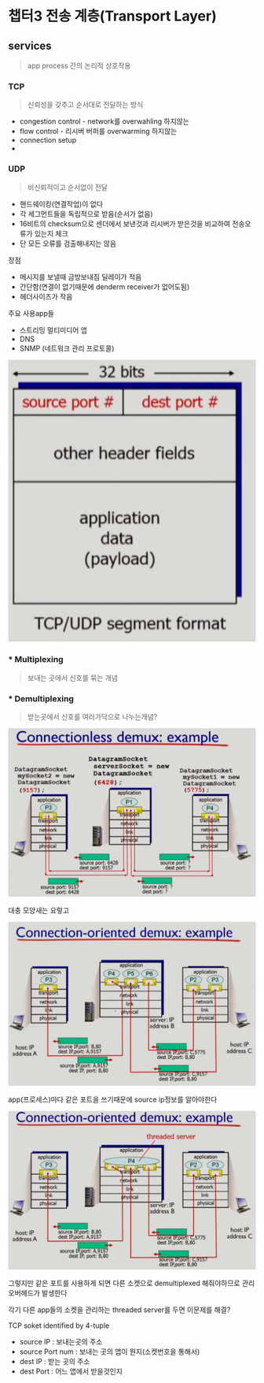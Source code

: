 # 챕터3 전송 계층(Transport Layer)

## services

>  app process 간의 논리적 상호작용

### TCP

> 신뢰성을 갖추고 순서대로 전달하는 방식 

* congestion control - network를 overwahling 하지않는
* flow control - 리시버 버퍼를 overwarming 하지않는
* connection setup
* 

### UDP

> 비신뢰적이고 순서없이 전달

* 핸드쉐이킹(연결작업)이 없다
* 각 세그먼트들을 독립적으로 받음(순서가 없음)
*  16비트의 checksum으로 센더에서 보낸것과 리시버가 받은것을 비교하여 전송오류가 있는지 체크
  * 단 모든 오류를 검출해내지는 않음



장점

* 메시지를 보낼때 금방보내짐 딜레이가 적음
* 간단함(연결이 없기때문에 denderm receiver가 없어도됨)
* 헤더사이즈가 작음

주요 사용app들

* 스트리밍 멀티미디어 앱
* DNS
* SNMP (네트워크 관리 프로토콜)





![format](Chapter3_Transport_layer.asset\format)

### * Multiplexing

> 보내는 곳에서 신호를 묶는 개념



### * Demultiplexing

> 받는곳에서 신호를 여러가닥으로 나누는개념?

![demul.jpg](Chapter3_Transport_layer.asset\demul.jpg)

대충 모양새는 요렇고

![demul2_2.jpg](Chapter3_Transport_layer.asset\demul2_2.jpg)

app(프로세스)마다 같은 포트을 쓰기때문에 source ip정보를 알아야한다

![demul2.jpg](Chapter3_Transport_layer.asset\demul2.jpg)

그렇지만 같은 포트를 사용하게 되면 다른 소켓으로 demultiplexed 해줘야하므로 관리 오버헤드가 발생한다

각기 다른 app들의 소켓을 관리하는 threaded server를 두면 이문제를 해결?



TCP soket identified by 4-tuple

* source IP : 보내는곳의 주소
* source Port num : 보내는 곳의 앱이 뭔지(소켓번호을 통해서)
* dest IP : 받는 곳의 주소
* dest Port : 어느 앱에서 받을것인지
